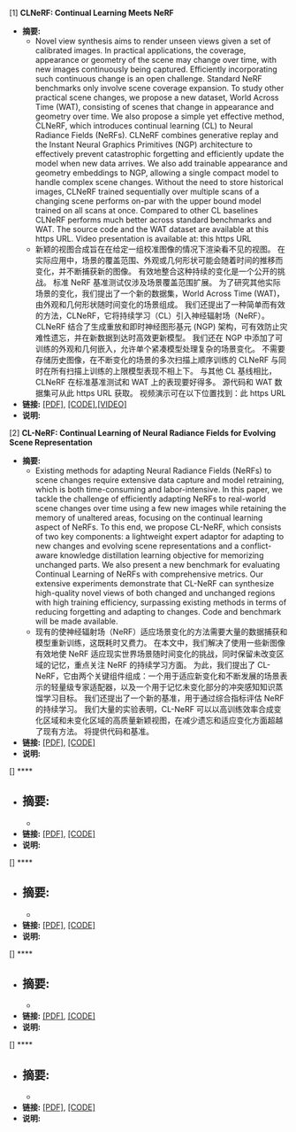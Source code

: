 
[1] **CLNeRF: Continual Learning Meets NeRF**  
  - **摘要:**
    - Novel view synthesis aims to render unseen views given a set of calibrated images. In practical applications, the coverage, appearance or geometry of the scene may change over time, with new images continuously being captured. Efficiently incorporating such continuous change is an open challenge. Standard NeRF benchmarks only involve scene coverage expansion. To study other practical scene changes, we propose a new dataset, World Across Time (WAT), consisting of scenes that change in appearance and geometry over time. We also propose a simple yet effective method, CLNeRF, which introduces continual learning (CL) to Neural Radiance Fields (NeRFs). CLNeRF combines generative replay and the Instant Neural Graphics Primitives (NGP) architecture to effectively prevent catastrophic forgetting and efficiently update the model when new data arrives. We also add trainable appearance and geometry embeddings to NGP, allowing a single compact model to handle complex scene changes. Without the need to store historical images, CLNeRF trained sequentially over multiple scans of a changing scene performs on-par with the upper bound model trained on all scans at once. Compared to other CL baselines CLNeRF performs much better across standard benchmarks and WAT. The source code and the WAT dataset are available at this https URL. Video presentation is available at: this https URL
    - 新颖的视图合成旨在在给定一组校准图像的情况下渲染看不见的视图。 在实际应用中，场景的覆盖范围、外观或几何形状可能会随着时间的推移而变化，并不断捕获新的图像。 有效地整合这种持续的变化是一个公开的挑战。 标准 NeRF 基准测试仅涉及场景覆盖范围扩展。 为了研究其他实际场景的变化，我们提出了一个新的数据集，World Across Time (WAT)，由外观和几何形状随时间变化的场景组成。 我们还提出了一种简单而有效的方法，CLNeRF，它将持续学习（CL）引入神经辐射场（NeRF）。 CLNeRF 结合了生成重放和即时神经图形基元 (NGP) 架构，可有效防止灾难性遗忘，并在新数据到达时高效更新模型。 我们还在 NGP 中添加了可训练的外观和几何嵌入，允许单个紧凑模型处理复杂的场景变化。 不需要存储历史图像，在不断变化的场景的多次扫描上顺序训练的 CLNeRF 与同时在所有扫描上训练的上限模型表现不相上下。 与其他 CL 基线相比，CLNeRF 在标准基准测试和 WAT 上的表现要好得多。 源代码和 WAT 数据集可从此 https URL 获取。 视频演示可在以下位置找到：此 https URL
  - **链接:** [[PDF]](https://arxiv.org/pdf/2308.14816.pdf), [[CODE]](https://github.com/IntelLabs/CLNeRF),[[VIDEO]](https://youtu.be/nLRt6OoDGq0?si=8yD6k-8MMBJInQPs)
  - **说明:**

[2] **CL-NeRF: Continual Learning of Neural Radiance Fields for Evolving Scene Representation**  
  - **摘要:**
    - Existing methods for adapting Neural Radiance Fields (NeRFs) to scene changes require extensive data capture and model retraining, which is both time-consuming and labor-intensive. In this paper, we tackle the challenge of efficiently adapting NeRFs to real-world scene changes over time using a few new images while retaining the memory of unaltered areas, focusing on the continual learning aspect of NeRFs. To this end, we propose CL-NeRF, which consists of two key components: a lightweight expert adaptor for adapting to new changes and evolving scene representations and a conflict-aware knowledge distillation learning objective for memorizing unchanged parts. We also present a new benchmark for evaluating Continual Learning of NeRFs with comprehensive metrics. Our extensive experiments demonstrate that CL-NeRF can synthesize high-quality novel views of both changed and unchanged regions with high training efficiency, surpassing existing methods in terms of reducing forgetting and adapting to changes. Code and benchmark will be made available.
    - 现有的使神经辐射场（NeRF）适应场景变化的方法需要大量的数据捕获和模型重新训练，这既耗时又费力。 在本文中，我们解决了使用一些新图像有效地使 NeRF 适应现实世界场景随时间变化的挑战，同时保留未改变区域的记忆，重点关注 NeRF 的持续学习方面。 为此，我们提出了 CL-NeRF，它由两个关键组件组成：一个用于适应新变化和不断发展的场景表示的轻量级专家适配器，以及一个用于记忆未变化部分的冲突感知知识蒸馏学习目标。 我们还提出了一个新的基准，用于通过综合指标评估 NeRF 的持续学习。 我们大量的实验表明，CL-NeRF 可以以高训练效率合成变化区域和未变化区域的高质量新颖视图，在减少遗忘和适应变化方面超越了现有方法。 将提供代码和基准。
  - **链接:** [[PDF]](https://openreview.net/pdf?id=uZjpSBTPik), [[CODE]]()
  - **说明:**

[] ****  
  - **摘要:**
    - 
    - 
  - **链接:** [[PDF]](), [[CODE]]()
  - **说明:**

[] ****  
  - **摘要:**
    - 
    - 
  - **链接:** [[PDF]](), [[CODE]]()
  - **说明:**

[] ****  
  - **摘要:**
    - 
    - 
  - **链接:** [[PDF]](), [[CODE]]()
  - **说明:**

[] ****  
  - **摘要:**
    - 
    - 
  - **链接:** [[PDF]](), [[CODE]]()
  - **说明:**
